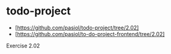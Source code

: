 # todo-project

- [https://github.com/pasiol/todo-project/tree/2.02]
- [https://github.com/pasiol/to-do-project-frontend/tree/2.02]

Exercise 2.02



        










